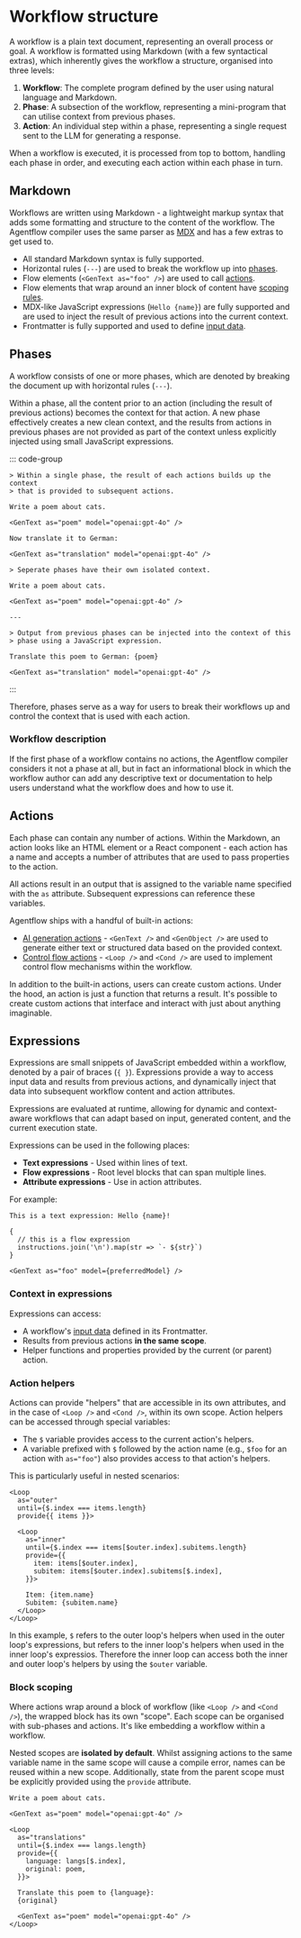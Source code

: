 # Workflow structure

A workflow is a plain text document, representing an overall process or goal. A workflow is formatted using Markdown (with a few syntactical extras), which inherently gives the workflow a structure, organised into three levels:

1. **Workflow**: The complete program defined by the user using natural language and Markdown.
2. **Phase**: A subsection of the workflow, representing a mini-program that can utilise context from previous phases.
3. **Action**: An individual step within a phase, representing a single request sent to the LLM for generating a response.

When a workflow is executed, it is processed from top to bottom, handling each phase in order, and executing each action within each phase in turn.

## Markdown

Workflows are written using Markdown - a lightweight markup syntax that adds some formatting and structure to the content of the workflow. The Agentflow compiler uses the same parser as [MDX](https://mdxjs.com/) and has a few extras to get used to.

- All standard Markdown syntax is fully supported.
- Horizontal rules (`---`) are used to break the workflow up into [phases](#phases).
- Flow elements (`<GenText as="foo" />`) are used to call [actions](#actions).
- Flow elements that wrap around an inner block of content have [scoping rules](#block-scoping).
- MDX-like JavaScript expressions (`Hello {name}`) are fully supported and are used to inject the result of previous actions into the current context.
- Frontmatter is fully supported and used to define [input data](/guide/input-data).

## Phases

A workflow consists of one or more phases, which are denoted by breaking the document up with horizontal rules (`---`).

Within a phase, all the content prior to an action (including the result of previous actions) becomes the context for that action. A new phase effectively creates a new clean context, and the results from actions in previous phases are not provided as part of the context unless explicitly injected using small JavaScript expressions.

::: code-group
```mdx [Single phase]
> Within a single phase, the result of each actions builds up the context
> that is provided to subsequent actions.

Write a poem about cats.

<GenText as="poem" model="openai:gpt-4o" />

Now translate it to German:

<GenText as="translation" model="openai:gpt-4o" />
```
```mdx [Multiple phases]
> Seperate phases have their own isolated context.

Write a poem about cats.

<GenText as="poem" model="openai:gpt-4o" />

---

> Output from previous phases can be injected into the context of this
> phase using a JavaScript expression.

Translate this poem to German: {poem}

<GenText as="translation" model="openai:gpt-4o" />
```
:::

Therefore, phases serve as a way for users to break their workflows up and control the context that is used with each action.

### Workflow description

If the first phase of a workflow contains no actions, the Agentflow compiler considers it not a phase at all, but in fact an informational block in which the workflow author can add any descriptive text or documentation to help users understand what the workflow does and how to use it.


## Actions

Each phase can contain any number of actions. Within the Markdown, an action looks like an HTML element or a React component - each action has a name and accepts a number of attributes that are used to pass properties to the action.

All actions result in an output that is assigned to the variable name specified with the `as` attribute. Subsequent expressions can reference these variables.

Agentflow ships with a handful of built-in actions:

- [AI generation actions](/guide/ai-generations) - `<GenText />` and `<GenObject />` are used to generate either text or structured data based on the provided context.
- [Control flow actions](/guide/control-flow) - `<Loop />` and `<Cond />` are used to implement control flow mechanisms within the workflow.

In addition to the built-in actions, users can create custom actions. Under the hood, an action is just a function that returns a result. It's possible to create custom actions that interface and interact with just about anything imaginable.

## Expressions

Expressions are small snippets of JavaScript embedded within a workflow, denoted by a pair of braces (`{ }`). Expressions provide a way to access input data and results from previous actions, and dynamically inject that data into subsequent workflow content and action attributes.

Expressions are evaluated at runtime, allowing for dynamic and context-aware workflows that can adapt based on input, generated content, and the current execution state.

Expressions can be used in the following places:

- **Text expressions** - Used within lines of text.
- **Flow expressions** - Root level blocks that can span multiple lines.
- **Attribute expressions** - Use in action attributes.

For example:

```mdx
This is a text expression: Hello {name}!

{
  // this is a flow expression
  instructions.join('\n').map(str => `- ${str}`)
}

<GenText as="foo" model={preferredModel} />
```

### Context in expressions

Expressions can access:

- A workflow's [input data](/guide/input-data) defined in its Frontmatter.
- Results from previous actions **in the same scope**.
- Helper functions and properties provided by the current (or parent) action.

### Action helpers

Actions can provide "helpers" that are accessible in its own attributes, and in the case of `<Loop />` and `<Cond />`, within its own scope. Action helpers can be accessed through special variables:

- The `$` variable provides access to the current action's helpers.
- A variable prefixed with `$` followed by the action name (e.g., `$foo` for an action with `as="foo"`) also provides access to that action's helpers.

This is particularly useful in nested scenarios:

```mdx
<Loop
  as="outer"
  until={$.index === items.length}
  provide{{ items }}>

  <Loop
    as="inner"
    until={$.index === items[$outer.index].subitems.length}
    provide={{
      item: items[$outer.index],
      subitem: items[$outer.index].subitems[$.index],
    }}>

    Item: {item.name}
    Subitem: {subitem.name}
  </Loop>
</Loop>
```

In this example, `$` refers to the outer loop's helpers when used in the outer loop's expressions, but refers to the inner loop's helpers when used in the inner loop's expressios. Therefore the inner loop can access both the inner and outer loop's helpers by using the `$outer` variable.

### Block scoping

Where actions wrap around a block of workflow (like `<Loop />` and `<Cond />`), the wrapped block has its own "scope". Each scope can be organised with sub-phases and actions. It's like embedding a workflow within a workflow.

Nested scopes are **isolated by default**. Whilst assigning actions to the same variable name in the same scope will cause a compile error, names can be reused within a new scope. Additionally, state from the parent scope must be explicitly provided using the `provide` attribute.

```mdx
Write a poem about cats.

<GenText as="poem" model="openai:gpt-4o" />

<Loop
  as="translations"
  until={$.index === langs.length}
  provide={{
    language: langs[$.index],
    original: poem,
  }}>

  Translate this poem to {language}:
  {original}

  <GenText as="poem" model="openai:gpt-4o" />
</Loop>
```
